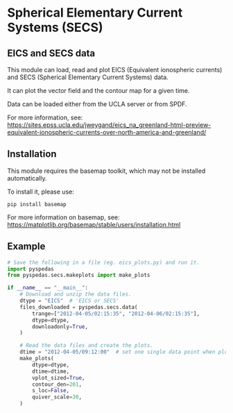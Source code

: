 # Spherical Elementary Current Systems (SECS)

## EICS and SECS data

This module can load, read and plot EICS (Equivalent ionospheric currents) and SECS (Spherical Elementary Current Systems) data. 

It can plot the vector field and the contour map for a given time.

Data can be loaded either from the UCLA server or from SPDF. 

For more information, see:
https://sites.epss.ucla.edu/jweygand/eics_na_greenland-html-preview-equivalent-ionospheric-currents-over-north-america-and-greenland/

## Installation

This module requires the basemap toolkit, which may not be installed automatically. 

To install it, please use:

``
pip install basemap
``

For more information on basemap, see:
https://matplotlib.org/basemap/stable/users/installation.html


## Example
```python
# Save the following in a file (eg. eics_plots.py) and run it.
import pyspedas
from pyspedas.secs.makeplots import make_plots

if __name__ == "__main__":
    # Download and unzip the data files.
    dtype = "EICS"  # 'EICS or SECS'
    files_downloaded = pyspedas.secs.data(
        trange=["2012-04-05/02:15:35", "2012-04-06/02:15:35"],
        dtype=dtype,
        downloadonly=True,
    )

    # Read the data files and create the plots.
    dtime = "2012-04-05/09:12:00"  # set one single data point when plotting.
    make_plots(
        dtype=dtype,
        dtime=dtime,
        vplot_sized=True,
        contour_den=201,
        s_loc=False,
        quiver_scale=30,
    )
```